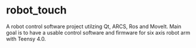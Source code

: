 # robot_touch
A robot control software project utilzing Qt, ARCS, Ros and MoveIt. Main goal is to have a usable control software and firmware for six axis robot arm with Teensy 4.0.

